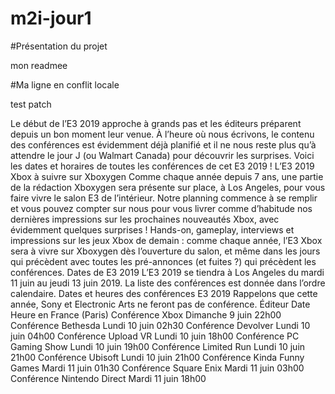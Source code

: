 # m2i-jour1

#Présentation du projet

mon readmee

#Ma ligne en conflit locale


test patch


Le début de l’E3 2019 approche à grands pas et les éditeurs préparent depuis un bon moment leur venue. À l’heure où nous écrivons, le contenu des conférences est évidemment déjà planifié et il ne nous reste plus qu’à attendre le jour J (ou Walmart Canada) pour découvrir les surprises. Voici les dates et horaires de toutes les conférences de cet E3 2019 !
L’E3 2019 Xbox à suivre sur Xboxygen
Comme chaque année depuis 7 ans, une partie de la rédaction Xboxygen sera présente sur place, à Los Angeles, pour vous faire vivre le salon E3 de l’intérieur.
Notre planning commence à se remplir et vous pouvez compter sur nous pour vous livrer comme d’habitude nos dernières impressions sur les prochaines nouveautés Xbox, avec évidemment quelques surprises !
Hands-on, gameplay, interviews et impressions sur les jeux Xbox de demain : comme chaque année, l’E3 Xbox sera à vivre sur Xboxygen dès l’ouverture du salon, et même dans les jours qui précèdent avec toutes les pré-annonces (et fuites ?) qui précèdent les conférences.
Dates de E3 2019
L’E3 2019 se tiendra à Los Angeles du mardi 11 juin au jeudi 13 juin 2019. La liste des conférences est donnée dans l’ordre calendaire.
Dates et heures des conférences E3 2019
Rappelons que cette année, Sony et Electronic Arts ne feront pas de conférence.
Éditeur							Date			Heure en France (Paris)
Conférence Xbox					Dimanche 9 juin	22h00
Conférence Bethesda				Lundi 10 juin	02h30
Conférence Devolver				Lundi 10 juin	04h00
Conférence Upload VR			Lundi 10 juin	18h00
Conférence PC Gaming Show		Lundi 10 juin	19h00
Conférence Limited Run			Lundi 10 juin	21h00
Conférence Ubisoft				Lundi 10 juin	21h00
Conférence Kinda Funny Games	Mardi 11 juin	01h30
Conférence Square Enix			Mardi 11 juin	03h00
Conférence Nintendo Direct		Mardi 11 juin	18h00